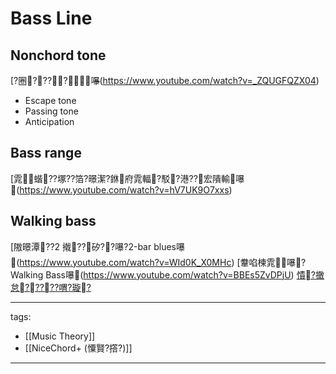﻿---
layout: default
---

# Bass Line


## Nonchord tone
[?圈????嚗(https://www.youtube.com/watch?v=_ZQUGFQZX04)
* Escape tone
* Passing tone
* Anticipation

## Bass range
[雿蝔??塚??箔?暻潔?銝府雿輻?駁?港??宏隤輸嚗(https://www.youtube.com/watch?v=hV7UK9O7xxs)

## Walking bass
[隞暻潭??2 撠??矽??嚗?2-bar blues嚗(https://www.youtube.com/watch?v=WId0K_X0MHc)
[韏啗楝雿嚗?Walking Bass嚗(https://www.youtube.com/watch?v=BBEs5ZvDPjU)
[憒?撖怠?????喟?璇?](https://www.youtube.com/watch?v=tQUC2_xWKl0)


---
tags:
  - [[Music Theory]]
  - [[NiceChord+ (憟賢?撘?)]]
  
---

